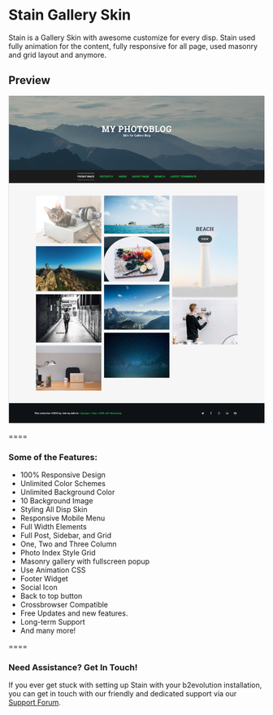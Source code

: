 # Stain Gallery Skin

Stain is a Gallery Skin with awesome customize for every disp. Stain used fully animation for the content, fully responsive for all page, used masonry and grid layout and anymore.

## Preview

![preview](preview.png)


====

### Some of the Features:

- 100% Responsive Design
- Unlimited Color Schemes
- Unlimited Background Color
- 10 Background Image
- Styling All Disp Skin
- Responsive Mobile Menu
- Full Width Elements
- Full Post, Sidebar, and Grid
- One, Two and Three Column
- Photo Index Style Grid
- Masonry gallery with fullscreen popup
- Use Animation CSS
- Footer Widget
- Social Icon
- Back to top button
- Crossbrowser Compatible
- Free Updates and new features.
- Long-term Support
- And many more!

====

### Need Assistance? Get In Touch!

If you ever get stuck with setting up Stain with your b2evolution installation, you can get in touch with our friendly and dedicated support via our [Support Forum](http://forums.b2evolution.net/).
